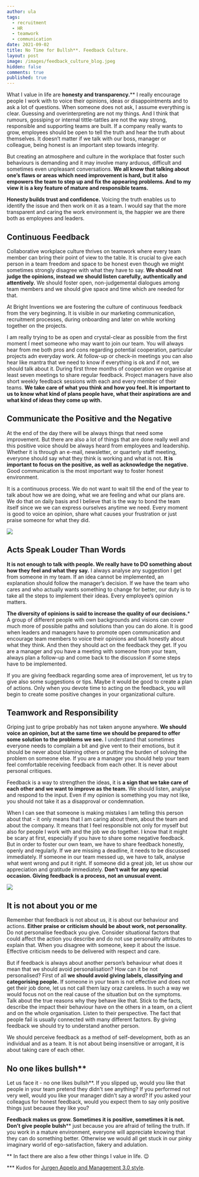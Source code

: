 ```yaml
---
author: ula
tags:
  - recruitment
  - HR
  - teamwork
  - communication
date: 2021-09-02
title: No Time for Bullsh**. Feedback Culture.
layout: post
image: /images/feedback_culture_blog.jpeg
hidden: false
comments: true
published: true
---
```

What I value in life are **honesty and transparency.**** I really encourage people I work with to voice their opinions, ideas or disappointments and to ask a lot of questions. When someone does not ask, I assume everything is clear. Guessing and overinterpreting are not my things. And I think that rumours, gossiping or internal tittle-tattles are not the way strong, responsible and supporting teams are built. If a company really wants to grow, employees should be open to tell the truth and hear the truth about themselves. It doesn’t matter if we talk with our boss, manager or colleague, being honest is an important step towards integrity. 

But creating an atmosphere and culture in the workplace that foster such behaviours is demanding and it may involve many arduous, difficult and sometimes even unpleasant conversations. **We all know that talking about one’s flaws or areas which need improvement is hard, but it also empowers the team to step up and fix the appearing problems. And to my view it is a key feature of mature and responsible teams.**

**Honesty builds trust and confidence.** Voicing the truth enables us to identify the issue and then work on it as a team. I would say that the more transparent and caring the work environment is, the happier we are there both as employees and leaders. 

## Continuous Feedback 

Collaborative workplace culture thrives on teamwork where every team member can bring their point of view to the table. It is crucial to give each person in a team freedom and space to be honest even though we might sometimes strongly disagree with what they have to say. **We should not judge the opinions, instead we should listen carefully, authentically and attentively.** We should foster open, non-judgemental dialogues among team members and we should give space and time which are needed for that. 

At Bright Inventions we are fostering the culture of continuous feedback from the very beginning. It is visible in our marketing communication, recruitment processes, during onboarding and later on while working together on the projects.

I am really trying to be as open and crystal-clear as possible from the first moment I meet someone who may want to join our team. You will always hear from me both pros and cons regarding potential cooperation, particular projects adn everyday work. At follow-up or check-in meetings you can also hear like mantra that we need to know if everything is ok and if not, we should talk about it. During first three months of cooperation we organise at least seven meetings to share regular feedback. Project managers have also short weekly feedback sessions with each and every member of their teams. **We take care of what you think and how you feel. It is important to us to know what kind of plans people have, what their aspirations are and what kind of ideas they come up with.** 

## Communicate the Positive and the Negative

At the end of the day there will be always things that need some improvement. But there are also a lot of things that are done really well and this positive voice should be always heard from employees and leadership. Whether it is through an e-mail, newsletter, or quarterly staff meeting, everyone should say what they think is working and what is not. **It is important to focus on the positive, as well as acknowledge the negative.** Good communication is the most important way to foster honest environment.

It is a continuous process. We do not want to wait till the end of the year to talk about how we are doing, what we are feeling and what our plans are. We do that on daily basis and I believe that is the way to bond the team itself since we we can express ourselves anytime we need. Every moment is good to voice an opinion, share what causes your frustration or just praise someone for what they did.  

![](/images/communicate_positive_and_negative.jpg)

## Acts Speak Louder Than Words 

**It is not enough to talk with people. We really have to DO something about how they feel and what they say.** I always analyse any suggestion I get from someone in my team. If an idea cannot be implemented, an explanation should follow the manager’s decision. If we have the team who cares and who actually wants something to change for better, our duty is to take all the steps to implement their ideas. Every employee’s opinion matters. 

**The diversity of opinions is said to increase the quality of our decisions.*** A group of different people with own backgrounds and visions can cover much more of possible paths and solutions than you can do alone. It is good when leaders and managers have to promote open communication and encourage team members to voice their opinions and talk honestly about what they think. And then they should act on the feedback they get. If you are a manager and you have a meeting with someone from your team, always plan a follow-up and come back to the discussion if some steps have to be implemented. 

If you are giving feedback regarding some area of improvement, let us try to give also some suggestions or tips. Maybe it would be good to create a plan of actions. Only when you devote time to acting on the feedback, you will begin to create some positive changes in your organizational culture.

## Teamwork and Responsibility  

Griping just to gripe probably has not taken anyone anywhere. **We should voice an opinion, but at the same time we should be prepared to offer some solution to the problems we see.** I understand that sometimes everyone needs to complain a bit and give vent to their emotions, but it should be never about blaming others or putting the burden of solving the problem on someone else. If you are a manager you should help your team feel comfortable receiving feedback from each other. It is never about personal critiques. 

Feedback is a way to strengthen the ideas, it is **a sign that we take care of each other and we want to improve as the team.** We should listen, analyse and respond to the input. Even if my opinion is something you may not like, you should not take it as a disapproval or condemnation. 

When I can see that someone is making mistakes I am telling this person about that - it only means that I am caring about them, about the team and about the company. It means that I feel responsible not only for myself but also for people I work with and the job we do together. I know that it might be scary at first, especially if you have to share some negative feedback. But in order to foster our own team, we have to share feedback honestly, openly and regularly. If we are missing a deadline, it needs to be discussed immediately. If someone in our team messed up, we have to talk, analyse what went wrong and put it right. If someone did a great job, let us show our appreciation and gratitude immediately. **Don’t wait for any special occasion. Giving feedback is a process, not an unusual event.**  

![](/images/caring.jpg)

## It is not about you or me

Remember that feedback is not about us, it is about our behaviour and actions. **Either praise or criticism should be about work, not personality.** Do not personalise feedback you give. Consider situational factors that could affect the action you describe and do not use personality attributes to explain that. When you disagree with someone, keep it about the issue. Effective criticism needs to be delivered with respect and care. 

But if feedback is always about another person’s behaviour what does it mean that we should avoid personalisation? How can it be not personalised? First of all **we should avoid giving labels, classifying and categorising people.** If someone in your team is not effective and does not get their job done, let us not call them lazy oraz careless. In such a way we would focus not on the real cause of the situation but on the symptoms. Talk about the true reasons why they behave like that. Stick to the facts, describe the impact their behaviour have on the others in a team, on a client and on the whole organisation. Listen to their perspective. The fact that people fail is usually connected with many different factors. By giving feedback we should try to understand another person. 

We should perceive feedback as a method of self-development, both as an individual and as a team. It is not about being insensitive or arrogant, it is about taking care of each other. 

## No one likes bullsh** 

Let us face it - no one likes bullsh**. If you slipped up, would you like that people in your team pretend they didn't see anything? If you performed not very well, would you like your manager didn't say a word? If you asked your colleagus for honest feedback, would you expect them to say only positive things just because they like you? 

**Feedback makes us grow. Sometimes it is positive, sometimes it is not. Don’t give people bulsh**** just because you are afraid of telling the truth. If you work in a mature environment, everyone will appreciate knowing that they can do something better. Otherwise we would all get stuck in our pinky imaginary world of ego-satisfaction, fakery and adulation. 



** In fact there are also a few other things I value in life. 😉

*** Kudos for [Jurgen Appelo and Management 3.0 style](https://jurgenappelo.com/management-30/). 
